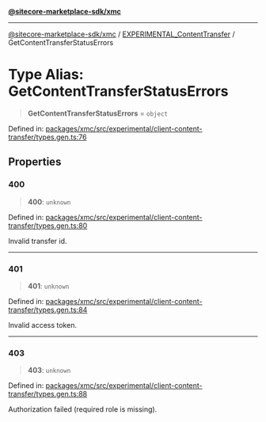 [**@sitecore-marketplace-sdk/xmc**](../../../../README.md)

***

[@sitecore-marketplace-sdk/xmc](../../../../README.md) / [EXPERIMENTAL\_ContentTransfer](../README.md) / GetContentTransferStatusErrors

# Type Alias: GetContentTransferStatusErrors

> **GetContentTransferStatusErrors** = `object`

Defined in: [packages/xmc/src/experimental/client-content-transfer/types.gen.ts:76](https://github.com/Sitecore/marketplace-sdk/blob/main/packages/xmc/src/experimental/client-content-transfer/types.gen.ts#L76)

## Properties

### 400

> **400**: `unknown`

Defined in: [packages/xmc/src/experimental/client-content-transfer/types.gen.ts:80](https://github.com/Sitecore/marketplace-sdk/blob/main/packages/xmc/src/experimental/client-content-transfer/types.gen.ts#L80)

Invalid transfer id.

***

### 401

> **401**: `unknown`

Defined in: [packages/xmc/src/experimental/client-content-transfer/types.gen.ts:84](https://github.com/Sitecore/marketplace-sdk/blob/main/packages/xmc/src/experimental/client-content-transfer/types.gen.ts#L84)

Invalid access token.

***

### 403

> **403**: `unknown`

Defined in: [packages/xmc/src/experimental/client-content-transfer/types.gen.ts:88](https://github.com/Sitecore/marketplace-sdk/blob/main/packages/xmc/src/experimental/client-content-transfer/types.gen.ts#L88)

Authorization failed (required role is missing).
